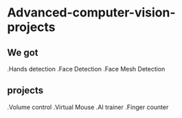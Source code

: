 # Advanced-computer-vision-projects

## We got
.Hands detection
.Face Detection
.Face Mesh Detection


## projects
.Volume control
.Virtual Mouse
.AI trainer
.Finger counter
